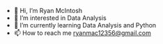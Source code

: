 - 👋 Hi, I’m Ryan McIntosh
- 👀 I’m interested in Data Analysis
- 🌱 I’m currently learning Data Analysis and Python
- 📫 How to reach me ryanmac12356@gmail.com

<!---
Ryintosh/Ryintosh is a ✨ special ✨ repository because its `README.md` (this file) appears on your GitHub profile.
You can click the Preview link to take a look at your changes.
--->
